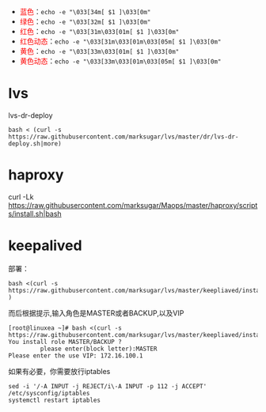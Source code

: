 
- <font color=red>蓝色</font>：`echo -e "\033[34m[ $1 ]\033[0m"`
- <font color=red>绿色</font>：`echo -e "\033[32m[ $1 ]\033[0m"`
- <font color=red>红色</font>：`echo -e "\033[31m\033[01m[ $1 ]\033[0m"`
- <font color=red>红色动态</font>：`echo -e "\033[31m\033[01m\033[05m[ $1 ]\033[0m"`
- <font color=red>黄色</font>：`echo -e "\033[33m\033[01m[ $1 ]\033[0m"`
- <font color=red>黄色动态</font>：`echo -e "\033[33m\033[01m\033[05m[ $1 ]\033[0m"`

# lvs

lvs-dr-deploy

```
bash < (curl -s https://raw.githubusercontent.com/marksugar/lvs/master/dr/lvs-dr-deploy.sh|more)

```

# haproxy

curl -Lk https://raw.githubusercontent.com/marksugar/Maops/master/haproxy/scripts/install.sh|bash

# keepalived


部署：

```
bash <(curl -s  https://raw.githubusercontent.com/marksugar/lvs/master/keepliaved/install.sh|more )
```

而后根据提示,输入角色是MASTER或者BACKUP,以及VIP
```
[root@linuxea ~]# bash <(curl -s  https://raw.githubusercontent.com/marksugar/lvs/master/keepliaved/install.sh|more)
You install role MASTER/BACKUP ?
         please enter(block letter):MASTER
Please enter the use VIP: 172.16.100.1
```

如果有必要，你需要放行iptables
```
sed -i '/-A INPUT -j REJECT/i\-A INPUT -p 112 -j ACCEPT' /etc/sysconfig/iptables
systemctl restart iptables
```
